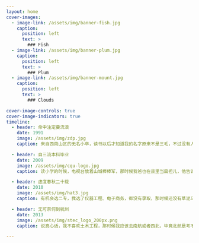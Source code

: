 ```yaml
---
layout: home
cover-images:
  - image-link: /assets/img/banner-fish.jpg
    caption:
      position: left
      text: >
        ### Fish
  - image-link: /assets/img/banner-plum.jpg
    caption:
      position: left
      text: >
        ### Plum
  - image-link: /assets/img/banner-mount.jpg
    caption:
      position: left
      text: >
        ### Clouds

cover-image-controls: true
cover-image-indicators: true
timeline:
  - header: 命中注定要流浪
    date: 1991
    image: /assets/img/zdp.jpg
    caption: 来自西南山区的无名小卒，读书以后才知道我的名字原来不是三毛，不过没有人叫我的学名。直到进了城里，认识的人换了一波又一波，终于知道三毛的人们都难相聚了，流浪者之路越走越远。

  - header: 自三流本科毕业
    date: 2009
    image: /assets/img/cqu-logo.jpg
    caption: 读小学的时候，电视台放着山城棒棒军，那时候我爸也在县里当扁担儿，他告诉我的二中是最好的高中，于是我就考上了，后来又考了重大。

  - header: 虚度春秋二十载
    date: 2010
    image: /assets/img/hat3.jpg
    caption: 有机会选二专，我选了仪器工程、电子商务，都没有录取，那时候还没有草泥马这个词，那时候淘宝京东才刚开始兴盛，现在回头看真失误啊！后来自己学了一点网络编程，知道了红帽软件，想成为业余程序员，毕竟不是科班出身，总是力不从心。

  - header: 无可奈何到杭州
    date: 2013
    image: /assets/img/stec_logo_200px.png
    caption: 说真心话，我不喜欢土木工程，那时候我应该去南航或者西北，毕竟北航是考不上，跟着自己的兴趣发展会更好。毕业了终究还是要工作，面试过精工钢构和隧道股份，选了后者，居然又到了杭州。

---
```

